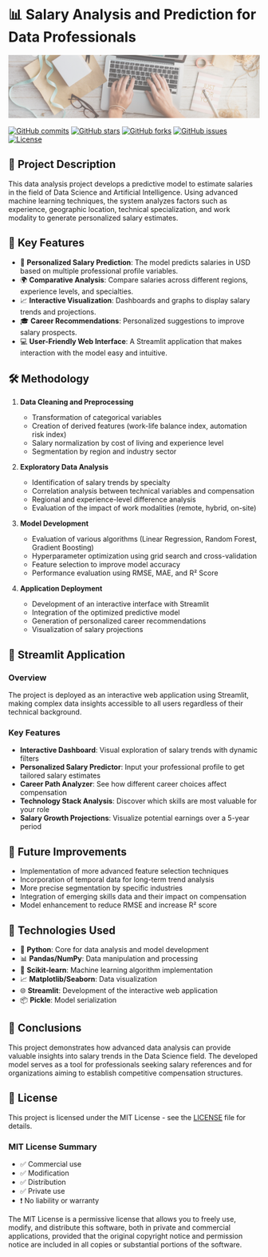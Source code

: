 # 📊 Salary Analysis and Prediction for Data Professionals

![banner](images/banner.png)


[![GitHub commits](https://img.shields.io/github/commit-activity/t/username/Data-Salaries?label=Total%20Commits)](https://github.com/username/Data-Salaries/commits/main)
[![GitHub stars](https://img.shields.io/github/stars/username/Data-Salaries.svg)](https://github.com/username/Data-Salaries/stargazers)
[![GitHub forks](https://img.shields.io/github/forks/username/Data-Salaries.svg)](https://github.com/username/Data-Salaries/network)
[![GitHub issues](https://img.shields.io/github/issues/username/Data-Salaries.svg)](https://github.com/username/Data-Salaries/issues)
[![License](https://img.shields.io/badge/license-MIT-blue.svg)](https://opensource.org/licenses/MIT)

## 📝 Project Description
This data analysis project develops a predictive model to estimate salaries in the field of Data Science and Artificial Intelligence. Using advanced machine learning techniques, the system analyzes factors such as experience, geographic location, technical specialization, and work modality to generate personalized salary estimates.

## 🚀 Key Features
- 🎯 **Personalized Salary Prediction**: The model predicts salaries in USD based on multiple professional profile variables.
- 🌍 **Comparative Analysis**: Compare salaries across different regions, experience levels, and specialties.
- 📈 **Interactive Visualization**: Dashboards and graphs to display salary trends and projections.
- 🎓 **Career Recommendations**: Personalized suggestions to improve salary prospects.
- 💻 **User-Friendly Web Interface**: A Streamlit application that makes interaction with the model easy and intuitive.

## 🛠️ Methodology
1. **Data Cleaning and Preprocessing**
   - Transformation of categorical variables
   - Creation of derived features (work-life balance index, automation risk index)
   - Salary normalization by cost of living and experience level
   - Segmentation by region and industry sector

2. **Exploratory Data Analysis**
   - Identification of salary trends by specialty
   - Correlation analysis between technical variables and compensation
   - Regional and experience-level difference analysis
   - Evaluation of the impact of work modalities (remote, hybrid, on-site)

3. **Model Development**
   - Evaluation of various algorithms (Linear Regression, Random Forest, Gradient Boosting)
   - Hyperparameter optimization using grid search and cross-validation
   - Feature selection to improve model accuracy
   - Performance evaluation using RMSE, MAE, and R² Score

4. **Application Deployment**
   - Development of an interactive interface with Streamlit
   - Integration of the optimized predictive model
   - Generation of personalized career recommendations
   - Visualization of salary projections

## 🚀 Streamlit Application

### Overview
The project is deployed as an interactive web application using Streamlit, making complex data insights accessible to all users regardless of their technical background.

### Key Features
- **Interactive Dashboard**: Visual exploration of salary trends with dynamic filters
- **Personalized Salary Predictor**: Input your professional profile to get tailored salary estimates
- **Career Path Analyzer**: See how different career choices affect compensation
- **Technology Stack Analysis**: Discover which skills are most valuable for your role
- **Salary Growth Projections**: Visualize potential earnings over a 5-year period

## 🔮 Future Improvements
- Implementation of more advanced feature selection techniques
- Incorporation of temporal data for long-term trend analysis
- More precise segmentation by specific industries
- Integration of emerging skills data and their impact on compensation
- Model enhancement to reduce RMSE and increase R² score

## 🧰 Technologies Used
- 🐍 **Python**: Core for data analysis and model development
- 📊 **Pandas/NumPy**: Data manipulation and processing
- 🤖 **Scikit-learn**: Machine learning algorithm implementation
- 📈 **Matplotlib/Seaborn**: Data visualization
- 🌐 **Streamlit**: Development of the interactive web application
- 📦 **Pickle**: Model serialization

## 🏁 Conclusions
This project demonstrates how advanced data analysis can provide valuable insights into salary trends in the Data Science field. The developed model serves as a tool for professionals seeking salary references and for organizations aiming to establish competitive compensation structures.

## 📜 License

This project is licensed under the MIT License - see the [LICENSE](LICENSE) file for details.

### MIT License Summary
- ✅ Commercial use
- ✅ Modification
- ✅ Distribution
- ✅ Private use
- ❗ No liability or warranty

The MIT License is a permissive license that allows you to freely use, modify, and distribute this software, both in private and commercial applications, provided that the original copyright notice and permission notice are included in all copies or substantial portions of the software.